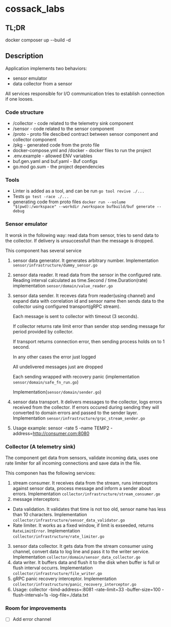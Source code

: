 # cossack_labs

## TL;DR
docker composer up --build -d

## Description
Application implements two behaviors:
 - sensor emulator
 - data collector from a sensor

All services responsible for I/O communication tries to establish connection if one looses.

### Code structure
 - /collector - code related to the telemetry sink component
 - /sensor - code related to the sensor component
 - /proto - proto file descibed contract between sensor component and collector component
 - /pkg - generated code from the proto file
 - docker-compose.yml and /docker - docker files to run the project
 - .env.example - allowed ENV variables
 - buf.gen.yaml and buf.yaml - Buf configs
 - go.mod go.sum - the project dependencies

### Tools 
 - Linter is added as a tool, and can be run `go tool revive ./...`
 - Tests `go test -race ./...`
 - generating code from proto files `docker run --volume "$(pwd):/workspace" --workdir /workspace bufbuild/buf generate --debug`

### Sensor emulator
It worsk in the following way: read data from sensor, tries to send data to the collector. If delivery is unsuccessfull than the message is dropped.

This component has several service
1) sensor data generator. It generates arbitrary number. Implementation `sensor/infrastructure/dummy_sensor.go`
2) sensor data reader. It read data from the sensor in the configured rate.
   Reading interval calculated as time.Second / time.Duration(rate)
   implementation `sensor/domain/value_reader.go`
3) sensor data sender. It receves data from reader(using channel) and expand data with correlation id and sensor name then sends data to the collector using configured transport(gRPC stream).

   Each message is sent to collector with timeout (3 seconds).

   If collector returns rate limit error than sender stop sending message for period provided by collector.

   If transport returns connection error, then sending process holds on to 1 second.

   In any other cases the error just logged

   All undelivered messages just are dropped

   Each sending wrapped with recovery panic (implementation `sensor/domain/safe_fn_run.go`)

   Implementation(`sensor/domain/sender.go`)
   
5) sensor data transport. It delivers messages to the collector, logs errors received from the collector. If errors occured during sending they will converted to domain errors and passed to the sender layer. Implementation `sensor/infrastructure/grpc_stream_sender.go`
6) Usage example: sensor -rate 5 -name TEMP2 -address=http://consumer.com:8080

### Collector (A telemetry sink)
The component get data from sensors, validate incoming data, uses one rate limiter for all incoming connections and save data in the file.

This componen has the following services:
1) stream consumer. It receives data from the stream, runs interceptors against sensor data, process message and inform a sender about errors. Implementation `collector/infrastructure/stream_consumer.go`
2) message interceptors:
  - Data validation. It validates that time is not too old, sensor name has less than 10 characters. Implementation `collector/infrastructure/sensor_data_validator.go`
  - Rate limiter. It works as a fixed window, if limit is exseeded, returns `RateLimitError`. Implementation `collector/infrastructure/rate_limiter.go`
3) sensor data collector. It gets data from the stream consumer using channel, convert data to log line and pass it to the writer service. Implementation `collector/domain/sensor_data_collector.go`
4) data writer. It buffers data and flush it to the disk when buffer is full or flush interval occurrs. Implementation `collector/infrastructure/file_writer.go`
5) gRPC panic recovery interceptor. Implementation `collector/infrastructure/panic_recovery_interceptor.go`
6) Usage: collector -bind-address=:8081  -rate-limit=33 -buffer-size=100 -flush-interval=1s -log-file=./data.txt

### Room for improvements
- [ ] Add error channel
